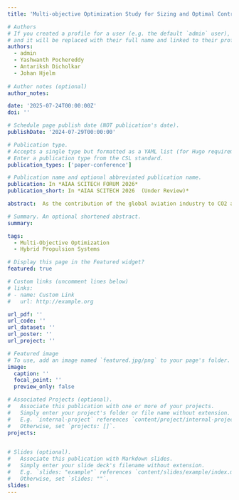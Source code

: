 ```yaml
---
title: 'Multi-objective Optimization Study for Sizing and Optimal Control for an Integrated Fuel Cell-Battery System for Commercial Airliners'

# Authors
# If you created a profile for a user (e.g. the default `admin` user), write the username (folder name) here
# and it will be replaced with their full name and linked to their profile.
authors:
  - admin
  - Yashwanth Pochereddy
  - Antariksh Dicholkar
  - Johan Hjelm
  
# Author notes (optional)
author_notes:

date: '2025-07-24T00:00:00Z'
doi: ''

# Schedule page publish date (NOT publication's date).
publishDate: '2024-07-29T00:00:00'

# Publication type.
# Accepts a single type but formatted as a YAML list (for Hugo requirements).
# Enter a publication type from the CSL standard.
publication_types: ['paper-conference']

# Publication name and optional abbreviated publication name.
publication: In *AIAA SCITECH FORUM 2026*
publication_short: In *AIAA SCITECH 2026  (Under Review)*

abstract:  As the contribution of the global aviation industry to CO2 and non-CO2 emissions has been increasing at the rate of 4.5% per year, it has been raising an urgency in the industry for developing and implementing sustainable solutions to reduce the environmental impact and meet global climate goals. Standalone battery electric and hydrogen fuel cell systems though attracting significant attention as alternative sustainable aviation powertrains, the current state of these systems is still insufficient to meet the requirements of commercial missions. Hybrid fuel cell-battery powertrain systems, given the high specific power of fuel cells and the stronger dynamic performance of batteries, present a promising alternative for decarbonizing the aviation sector. However, integrating these systems into commercial aircraft requires precise sizing within operational volume and weight constraints and effective power distribution control to meet the varying power demands throughout the aircraft’s mission profile. While previous works have focused on mass minimised sizing for powertrain components in terms of maximum take-off weight limitations for an aircraft, differing volumetric densities of fuel cell and battery systems, compared to conventional propulsion systems, also necessitate careful component volume-sizing within the aircraft’s constrained fuselage and or wing volume. In this study, we aim to determine the optimum sizing for a hybrid fuel cell-battery system, using a multi-objective volume and mass optimization framework developed using Dymos and OpenMDAO, to meet the continuous power requirement profile for a commercial regional airliner. As a part of the project, optimization studies were performed for the propulsive power time series of the A320 aircraft for two operating ranges, 300 and 900 nautical miles, at different constraints for the battery and fuel-cell systems, like gravimetric efficiencies of the hydrogen storage tank, specific powers and volumetric power densities of the fuel cell stack, and volumetric and mass energy densities of the battery system. The study then provides a comparative analysis of the optimization results and evaluates the integrated powertrain system’s suitability, for different combinations of fuel cell and battery system properties, in terms of retained passenger capacity.

# Summary. An optional shortened abstract.
summary:

tags:
  - Multi-Objective Optimization
  - Hybrid Propulsion Systems

# Display this page in the Featured widget?
featured: true

# Custom links (uncomment lines below)
# links:
# - name: Custom Link
#   url: http://example.org

url_pdf: ''
url_code: ''
url_dataset: ''
url_poster: ''
url_project: ''

# Featured image
# To use, add an image named `featured.jpg/png` to your page's folder.
image:
  caption: ''
  focal_point: ''
  preview_only: false

# Associated Projects (optional).
#   Associate this publication with one or more of your projects.
#   Simply enter your project's folder or file name without extension.
#   E.g. `internal-project` references `content/project/internal-project/index.md`.
#   Otherwise, set `projects: []`.
projects:
  

# Slides (optional).
#   Associate this publication with Markdown slides.
#   Simply enter your slide deck's filename without extension.
#   E.g. `slides: "example"` references `content/slides/example/index.md`.
#   Otherwise, set `slides: ""`.
slides: 
---
```

